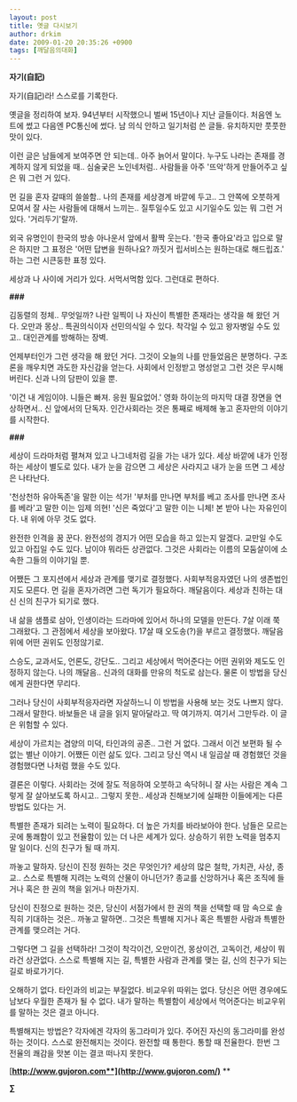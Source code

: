```yaml
---
layout: post
title: 옛글 다시보기
author: drkim
date: 2009-01-20 20:35:26 +0900
tags: [깨달음의대화]
---
```

**자기(自記)**

자기(自記)라! 스스로를 기록한다. 

옛글을 정리하여 보자. 94년부터 시작했으니 벌써 15년이나 지난 글들이다. 처음엔 노트에 썼고 다음엔 PC통신에 썼다. 남 의식 안하고 일기처럼 쓴 글들. 유치하지만 풋풋한 맛이 있다. 

이런 글은 남들에게 보여주면 안 되는데.. 아주 늙어서 말이다. 누구도 나라는 존재를 경계하지 않게 되었을 때.. 심술궂은 노인네처럼.. 사람들을 아주 '뜨악'하게 만들어주고 싶은 뭐 그런 거 있다. 

먼 길을 혼자 갈때의 쓸쓸함.. 나의 존재를 세상경계 바깥에 두고.. 그 안쪽에 오붓하게 모여서 잘 사는 사람들에 대해서 느끼는.. 질투일수도 있고 시기일수도 있는 뭐 그런 거 있다. '거리두기'랄까.

외국 유명인이 한국의 방송 아나운서 앞에서 활짝 웃는다. '한국 좋아요'라고 입으로 말은 하지만 그 표정은 '어떤 답변을 원하나요? 까짓거 립서비스는 원하는대로 해드립죠.' 하는 그런 시큰둥한 표정 있다.

세상과 나 사이에 거리가 있다. 서먹서먹함 있다. 그런대로 편하다. 

**###**

김동렬의 정체.. 무엇일까? 나란 일찍이 나 자신이 특별한 존재라는 생각을 해 왔던 거다. 오만과 몽상.. 특권의식이자 선민의식일 수 있다. 착각일 수 있고 왕자병일 수도 있고.. 대인관계를 방해하는 장벽. 

언제부터인가 그런 생각을 해 왔던 거다. 그것이 오늘의 나를 만들었음은 분명하다. 구조론을 깨우치면 과도한 자신감을 얻는다. 사회에서 인정받고 명성얻고 그런 것은 무시해 버린다. 신과 나의 담판이 있을 뿐.

'이건 내 게임이야. 니들은 빠져. 응원 필요없어.' 영화 하이눈의 마지막 대결 장면을 연상하면서.. 신 앞에서의 단독자. 인간사회라는 것은 통째로 배제해 놓고 혼자만의 이야기를 시작한다. 

**###**

세상이 드라마처럼 펼쳐져 있고 나그네처럼 길을 가는 내가 있다. 세상 바깥에 내가 인정하는 세상이 별도로 있다. 내가 눈을 감으면 그 세상은 사라지고 내가 눈을 뜨면 그 세상은 나타난다. 

'천상천하 유아독존'을 말한 이는 석가! '부처를 만나면 부처를 베고 조사를 만나면 조사를 베라'고 말한 이는 임제 의현! '신은 죽었다'고 말한 이는 니체! 본 받아 나는 자유인이다. 내 위에 아무 것도 없다.

완전한 인격을 꿈 꾼다. 완전성의 경지가 어떤 모습을 하고 있는지 알겠다. 교만일 수도 있고 아집일 수도 있다. 남이야 뭐라든 상관없다. 그것은 사회라는 이름의 모둠살이에 소속한 그들의 이야기일 뿐.

어쨌든 그 포지션에서 세상과 관계를 맺기로 결정했다. 사회부적응자였던 나의 생존법인지도 모른다. 먼 길을 혼자가려면 그런 독기가 필요하다. 깨달음이다. 세상과 친하는 대신 신의 친구가 되기로 했다. 

내 삶을 샘플로 삼아, 인생이라는 드라마에 있어서 하나의 모델을 만든다. 7살 이래 쭉 그래왔다. 그 관점에서 세상을 보아왔다. 17살 때 오도송(?)을 부르고 결정했다. 깨달음 위에 어떤 권위도 인정않기로. 

스승도, 교과서도, 언론도, 강단도.. 그리고 세상에서 먹어준다는 어떤 권위와 제도도 인정하지 않는다. 나의 깨달음.. 신과의 대화를 만유의 척도로 삼는다. 물론 이 방법을 당신에게 권한다면 무리다.

그러나 당신이 사회부적응자라면 자살하느니 이 방법을 사용해 보는 것도 나쁘지 않다. 그래서 말한다. 바보들은 내 글을 읽지 말아달라고. 딱 여기까지. 여기서 그만두라. 이 글은 위험할 수 있다. 

세상이 가르치는 겸양의 미덕, 타인과의 공존.. 그런 거 없다. 그래서 이건 보편화 될 수 없는 별난 이야기. 어쨌든 이런 삶도 있다. 그리고 당신 역시 내 일곱살 때 경험했던 것을 경험했다면 나처럼 했을 수도 있다.

결론은 이렇다. 사회라는 것에 잘도 적응하여 오붓하고 속닥허니 잘 사는 사람은 계속 그렇게 잘 살아보도록 하시고.. 그렇지 못한.. 세상과 친해보기에 실패한 이들에게는 다른 방법도 있다는 거. 

특별한 존재가 되려는 노력이 필요하다. 더 높은 가치를 바라보아야 한다. 남들은 모르는 곳에 통쾌함이 있고 전율함이 있는 더 나은 세계가 있다. 상승하기 위한 노력을 멈추지 말 일이다. 신의 친구가 될 때 까지. 

까놓고 말하자. 당신이 진정 원하는 것은 무엇인가? 세상의 많은 철학, 가치관, 사상, 종교.. 스스로 특별해 지려는 노력의 산물이 아니던가? 종교를 신앙하거나 혹은 조직에 들거나 혹은 한 권의 책을 읽거나 마찬가지. 

당신이 진정으로 원하는 것은, 당신이 서점가에서 한 권의 책을 선택할 때 맘 속으로 솔직히 기대하는 것은.. 까놓고 말하면.. 그것은 특별해 지거나 혹은 특별한 사람과 특별한 관계를 맺으려는 거다. 

그렇다면 그 길을 선택하라! 그것이 착각이건, 오만이건, 몽상이건, 고독이건, 세상이 뭐라건 상관없다. 스스로 특별해 지는 길, 특별한 사람과 관계를 맺는 길, 신의 친구가 되는 길로 바로가기다. 

오해하기 없다. 타인과의 비교는 부질없다. 비교우위 따위는 없다. 당신은 어떤 경우에도 남보다 우월한 존재가 될 수 없다. 내가 말하는 특별함이 세상에서 먹어준다는 비교우위를 말하는 것은 결코 아니다. 

특별해지는 방법은? 각자에겐 각자의 동그라미가 있다. 주어진 자신의 동그라미를 완성하는 것이다. 스스로 완전해지는 것이다. 완전할 때 통한다. 통할 때 전율한다. 한번 그 전율의 쾌감을 맛본 이는 결코 떠나지 못한다.

[**http://www.gujoron.com**](http://www.gujoron.com/)** 
**

**∑**